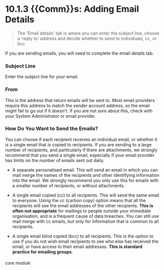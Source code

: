 # 10.1.3 <i class="fas fa-envelope-open"></i> {{Comm}}s: Adding Email Details

> The 'Email details' tab is where you can enter the subject line, choose a 'reply to' address and decide whether to send to individuals, cc, or bcc



If you are sending emails, you will need to complete the email details tab.  

### Subject Line

Enter the subject line for your email.

### From

This is the address that return emails will be sent to.  Most email providers require this address to match the sender account address, so the email might fail to go out if it doesn't. If you are not sure about this, check with your System Administrator or email provider.

### How Do You Want to Send the Emails?

You can choose if each recipient receives an individual email, or whether it is a single email that is copied to recipients. If you are sending to a large number of recipients, and particularly if there are attachments, we strongly recommend that you send a single email, especially if your email provider has limits on the number of emails sent out daily.

- A separate personalised email.  This will send an email in which you can mail merge the names of the recipients and other identifying information into the email.  We strongly recommend you only use this for emails with a smaller number of recipients, or without attachments.

- A single email copied (cc) to all recipients.  This will send the same email to everyone.  Using the cc (carbon copy) option means that all the recipients will see the email addresses of the other recipients.  **This is often not appropriate** for mailings to people outside your immediate organisation, and is a frequent cause of data breaches.  You can still use mail merge with cc emails, but only for information that is common to all recipients.

- A single email blind copied (bcc) to all recipients.  This is the option to use if you do not wish email recipients to see who else has received the email, or have access to their email addresses.  **This is standard practice for emailing groups**. 


###### core module




